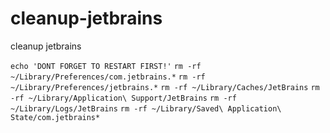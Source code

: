 # cleanup-jetbrains
cleanup jetbrains

`echo 'DONT FORGET TO RESTART FIRST!'`
`rm -rf ~/Library/Preferences/com.jetbrains.*`
`rm -rf ~/Library/Preferences/jetbrains.*`
`rm -rf ~/Library/Caches/JetBrains`
`rm -rf ~/Library/Application\ Support/JetBrains`
`rm -rf ~/Library/Logs/JetBrains`
`rm -rf ~/Library/Saved\ Application\ State/com.jetbrains*`
